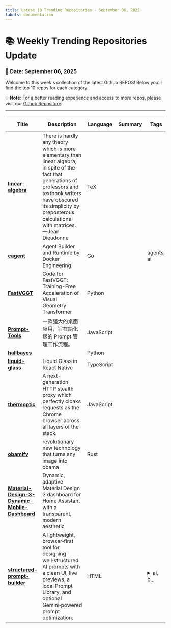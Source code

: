 ```yaml
---
title: Latest 10 Trending Repositories - September 06, 2025
labels: documentation
---
```

# 📚 Weekly Trending Repositories Update

### 📅 Date: September 06, 2025

Welcome to this week's collection of the latest Github REPOS! Below you'll find the top 10 repos for each category.

💡 **Note**: For a better reading experience and access to more repos, please visit our [Github Repository](https://github.com/marc-ko/daily-trending-repo).

---

| **Title** | **Description** | **Language** | **Summary** | **Tags** | **Stars Count** |
| --- | --- | --- | --- | --- | --- |
| **[linear-algebra](https://github.com/the-litte-book-of/linear-algebra)** | There is hardly any theory which is more elementary than linear algebra, in spite of the fact that generations of professors and textbook writers have obscured its simplicity by preposterous calculations with matrices. —Jean Dieudonne | TeX |  |  | 1360 |
| **[cagent](https://github.com/docker/cagent)** | Agent Builder and Runtime by Docker Engineering | Go |  | agents, ai | 571 |
| **[FastVGGT](https://github.com/mystorm16/FastVGGT)** | Code for FastVGGT: Training-Free Acceleration of Visual Geometry Transformer | Python |  |  | 350 |
| **[Prompt-Tools](https://github.com/jwangkun/Prompt-Tools)** | 一款强大的桌面应用，旨在简化您的 Prompt 管理工作流程。 | JavaScript |  |  | 301 |
| **[hallbayes](https://github.com/leochlon/hallbayes)** |  | Python |  |  | 291 |
| **[liquid-glass](https://github.com/callstack/liquid-glass)** | Liquid Glass in React Native | TypeScript |  |  | 236 |
| **[thermoptic](https://github.com/mandatoryprogrammer/thermoptic)** | A next-generation HTTP stealth proxy which perfectly cloaks requests as the Chrome browser across all layers of the stack. | JavaScript |  |  | 202 |
| **[obamify](https://github.com/Spu7Nix/obamify)** | revolutionary new technology that turns any image into obama | Rust |  |  | 168 |
| **[Material-Design-3-Dynamic-Mobile-Dashboard](https://github.com/ElementZoom/Material-Design-3-Dynamic-Mobile-Dashboard)** | Dynamic, adaptive Material Design 3 dashboard for Home Assistant with a transparent, modern aesthetic |  |  |  | 167 |
| **[structured-prompt-builder](https://github.com/Siddhesh2377/structured-prompt-builder)** | A lightweight, browser‑first tool for designing well‑structured AI prompts with a clean UI, live previews, a local Prompt Library, and optional Gemini‑powered prompt optimization. | HTML |  | <details><summary>ai, b...</summary><p>ai, browser, gemini, gemini-ai, gemini-api, optimization, optimization-methods, optimization-tools, promotion, prompt-engineering, tool, tools</p></details> | 162 |

